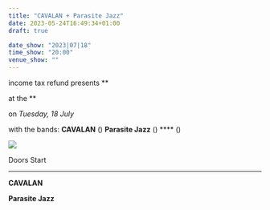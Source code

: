 ```yaml
---
title: "CAVALAN + Parasite Jazz"
date: 2023-05-24T16:49:34+01:00
draft: true

date_show: "2023|07|18"
time_show: "20:00"
venue_show: ""
---
```


income tax refund presents
**

at the 
**

on
*Tuesday, 18 July*

with the bands:
**CAVALAN** ()
**Parasite Jazz** ()
**** ()

![](../../posters/2023-07-18.jpg)

Doors 
Start 

----

**CAVALAN** 

[]()

**Parasite Jazz**
[]()
